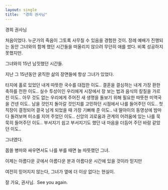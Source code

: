 ```yaml
---
layout: single
title:  "경희 권사님"
---
```


경희 권사님

처음이었다. 
누군가의 죽음이 그토록 사무칠 수 있음을 경험한 것이.
장례 예배가 진행되는 동안 그녀와의 함께 했던 시간들을 떠올리지 않으려 무던히 애를 썼다.
비록 성공하지 못했지만.

그녀와의 15년 남짓했던 시간들.

지난 그 15년동안 굵직한 삶의 장면들에
항상 그녀가 있었다.

타지에 홀로 있었던 내게 따뜻한 국수를 대접한 이도.. 결혼을 결심하는 내게 가장 환한 축하를 전한 이도..
실수 투성이인 우리에게 시장에서 장 보는 법과 음식의 칼질을 가르친 이도..
아무 것도 없는 우리에게 주어진 새 생명을 돌보기 위해 필요한 따뜻한 미역국을 건넨 이도..
남을 것인지 돌아갈 것인지를 고민하던 시점에서 나를 들어주던 이도..
첫 직장이 결정되어 결국 남게 되었을 때 가장 기뻐해 준 이도..
내 딸아이의 동영상에 밤마다 돌려보며 미소를 지어 주었던 이도..
신앙의 괴로움과 관계의 어려움에 있는 나를 묵묵히 들어주던 이도..
부서지기 쉽고 부서지기도 했던 내 마음을 더듬어 주던 바람 같았던 이도..

그녀였다. 

몹쓸 병마와 싸우면서도 나를 부를 때면 늘 따뜻했던 그녀.

이제는 아름다운 곳에서 아름다운 분과 아름다운 시간에 있을 것이라 믿지만

여전히 믿어지지 않는다, 그녀가 옆에 더 이상 없다는 현실이.

잘 가요, 권사님.  See you again.